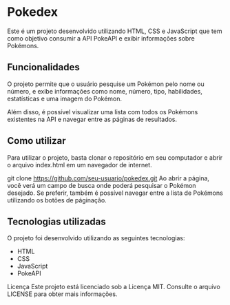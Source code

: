 # Pokedex

Este é um projeto desenvolvido utilizando HTML, CSS e JavaScript que tem como objetivo consumir a API PokeAPI e exibir informações sobre Pokémons.

## Funcionalidades
O projeto permite que o usuário pesquise um Pokémon pelo nome ou número, e exibe informações como nome, número, tipo, habilidades, estatísticas e uma imagem do Pokémon.

Além disso, é possível visualizar uma lista com todos os Pokémons existentes na API e navegar entre as páginas de resultados.

## Como utilizar
Para utilizar o projeto, basta clonar o repositório em seu computador e abrir o arquivo index.html em um navegador de internet.

git clone https://github.com/seu-usuario/pokedex.git
Ao abrir a página, você verá um campo de busca onde poderá pesquisar o Pokémon desejado. Se preferir, também é possível navegar entre a lista de Pokémons utilizando os botões de páginação.

## Tecnologias utilizadas
O projeto foi desenvolvido utilizando as seguintes tecnologias:

- HTML
- CSS
- JavaScript
- PokeAPI

Licença
Este projeto está licenciado sob a Licença MIT. Consulte o arquivo LICENSE para obter mais informações.
